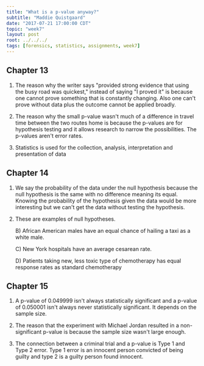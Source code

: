 ```yaml
---
title: "What is a p-value anyway?"
subtitle: "Maddie Quistgaard"
date: "2017-07-21 17:00:00 CDT"
topic: "week7"
layout: post
root: ../../../
tags: [forensics, statistics, assignments, week7]
---
```


## Chapter 13 
  
1. The reason why the writer says "provided strong evidence that using the busy road was quickest," instead of saying "I proved it" is because one cannot prove something that is constantly changing. Also one can't prove without data plus the outcome cannot be applied broadly.  

2. The reason why the small p-value wasn't much of a difference in travel time between the two routes home is because the p-values are for hypothesis testing and it allows research to narrow the possibilities. The p-values aren't error rates.  

3. Statistics is used for the collection, analysis, interpretation and presentation of data 
  
## Chapter 14 
  
1. We say the probability of the data under the null hypothesis because the null hypothesis is the same with no difference meaning its equal. Knowing the probability of the hypothesis given the data would be more interesting but we can't get the data without testing the hypothesis. 

2. These are examples of null hypotheses.  
   
   B) African American males have an equal chance of hailing a taxi as a white male. 
   
   C) New York hospitals have an average cesarean rate. 
   
   D) Patients taking new, less toxic type of chemotherapy has equal response rates as standard chemotherapy 
  
## Chapter 15  
  
1. A p-value of 0.049999 isn't always statistically significant and a p-value of 0.050001 isn't always never statistically significant. It depends on the sample size.  

2. The reason that the experiment with Michael Jordan resulted in a non-significant p-value is because the sample size wasn't large enough. 

4. The connection between a criminal trial and a p-value is Type 1 and Type 2 error. Type 1 error is an innocent person convicted of being guilty and type 2 is a guilty person found innocent. 

